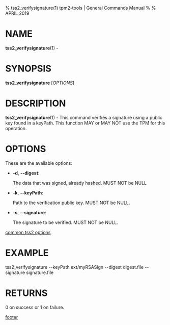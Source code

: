 % tss2_verifysignature(1) tpm2-tools | General Commands Manual
%
% APRIL 2019

# NAME

**tss2_verifysignature**(1) -

# SYNOPSIS

**tss2_verifysignature** [*OPTIONS*]

# DESCRIPTION

**tss2_verifysignature**(1) - This command verifies a signature using a public key found in a keyPath. This function MAY or MAY NOT use the TPM for this operation.

# OPTIONS

These are the available options:

  * **-d**, **\--digest**:

    The data that was signed, already hashed. MUST NOT be NULL

  * **-k**, **\--keyPath**:

    Path to the verification public key. MUST NOT be NULL.

  * **-s**, **\--signature**:

    The signature to be verified. MUST NOT be NULL.


[common tss2 options](common/tss2-options.md)

# EXAMPLE

tss2_verifysignature --keyPath ext/myRSASign --digest digest.file --signature signature.file

# RETURNS

0 on success or 1 on failure.

[footer](common/footer.md)
